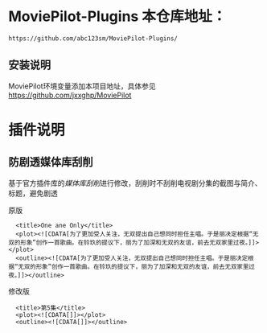 # MoviePilot-Plugins 本仓库地址：
```
https://github.com/abc123sm/MoviePilot-Plugins/
```

## 安装说明

MoviePilot环境变量添加本项目地址，具体参见 https://github.com/jxxghp/MoviePilot

# 插件说明

## 防剧透媒体库刮削
基于官方插件库的*媒体库刮削*进行修改，刮削时不刮削电视剧分集的截图与简介、标题，避免剧透

原版
```
  <title>One ane Only</title>
  <plot><![CDATA[为了更加受人关注，无双提出自己想同时担任主唱。于是丽决定根据“无双的形象”创作一首歌曲。在铃玖的提议下，丽为了加深和无双的友谊，前去无双家里过夜。]]></plot>
  <outline><![CDATA[为了更加受人关注，无双提出自己想同时担任主唱。于是丽决定根据“无双的形象”创作一首歌曲。在铃玖的提议下，丽为了加深和无双的友谊，前去无双家里过夜。]]></outline>
```

修改版
```
  <title>第5集</title>
  <plot><![CDATA[]]></plot>
  <outline><![CDATA[]]></outline>
```